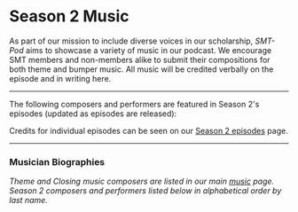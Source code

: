 <div class="hero-image" style="background-image: url('/images/pexels-kai-pilger-1132147.jpg');" alt="Headphones on a keyboard. Credit: Photo by Kai Pilger">
  <div class="hero-text" style = "left:150px">
    <h1>Season 2 Music</h1>
  </div>
</div>

As part of our mission to include diverse voices in our scholarship, _SMT-Pod_ aims to showcase a variety of music in our podcast. We encourage SMT members and non-members alike to submit their compositions for both theme and bumper music. All music will be credited verbally on the episode and in writing here.

<hr>
<div id="s2features">
<p>The following composers and performers are featured in Season 2's episodes (updated as episodes are released):</p>
<ul>
</ul>

<p>Credits for individual episodes can be seen on our <a href="/episodes/season02">Season 2 episodes</a> page.</p>
<hr>
<div id="s2composerbios">
<h3>Musician Biographies</h3>
<p><em>Theme and Closing music composers are listed in our main <a href="/music#composerbios">music</a> page. Season 2 composers and performers listed below in alphabetical order by last name.</em></p>

<!--<div class="biobox" id="lu">
<a name="lu"></a>
<h4><span class="biotitle">SMT-Pod Theme Music Composer:</span> <strong>Zhangcheng Lu</strong></h4>
<p style="font-size: 14px; font-weight: bold;"><a href="https://runupstudio.com" target="_blank">Run Up Studio Website</a><br/>Piece Title: "BGM Scales" </p>
<p>Uen. L is a multi-talented musician. Piano player with 20 years of experience and a passion for improvisation. On the rise as a composer, arranger, mixer and established multi-instrumentalist. He created his own band in 2018. He experimented with various styles of music and later developed a passion for ACG music. Due to his love for anime, creativity, and jazz. Now he is working as a music producer and mixer at Run Up Studio, creating music for ACG & OST.</p>
<a class="to-top" href="#top">Back to Top</a>
</div>

<div class="biobox" id="voss"><a name="voss"></a>
<h4><span class="biotitle">SMT-Pod Closing Theme Composer:</span> <strong>David Voss</strong></h4>
<p style="font-size: 14px; font-weight: bold;"><a href="https://davidvoss.com" target="_blank">Composer Website's</a><br/>Piece Title: "hnna"</p>
<p>David Voss is an award-winning composer who the Pi Kappa Lambda Composition Award described as “a composer…whose artistic concepts are complex and multi-faceted.” He was a finalist for the ASCAP Morton Gould Young Composer Award and the Sarasota Orchestra EarShot residency. His works have been performed all over the country and have been recorded by such ensembles as Yarn/Wire and Singer Pur. He attended the Atlantic Music Festival, Nief-Norf Summer Festival, and the Fresh Inc Festival, where he worked with a number of respected composers, including Anna Thorvaldsdottir, David Ludwig, Hannah Lash, and Ken Ueno, to name a few. He has been commissioned by individuals and arts organizations like the International Double Reed Society and continues to enjoy writing music for his friends.</p>

<p>He graduated with his Master of Arts in composition from Stony Brook University, where he worked with Perry Goldstein and Daria Semegen, and received his Bachelor of Music in music theory/composition from Lawrence University, studying with Asha Srinivasan and Joanne Metcalf.</p>
<a class="to-top" href="#top">Back to Top</a>
</div>-->
